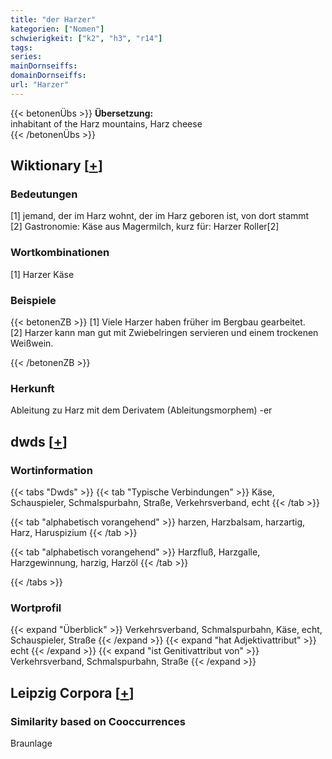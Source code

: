 ```yaml
---
title: "der Harzer"
kategorien: ["Nomen"]
schwierigkeit: ["k2", "h3", "r14"]
tags:
series:
mainDornseiffs:
domainDornseiffs:
url: "Harzer"
---
```


{{< betonenÜbs >}}
**Übersetzung:**  
inhabitant of the Harz mountains, Harz cheese  
{{< /betonenÜbs >}}

## Wiktionary [[+](https://de.wiktionary.org/wiki/Harzer)]

### Bedeutungen
[1] jemand, der im Harz wohnt, der im Harz geboren ist, von dort stammt  
[2] Gastronomie: Käse aus Magermilch, kurz für: Harzer Roller[2]  

### Wortkombinationen
[1] Harzer Käse  

### Beispiele
{{< betonenZB >}}
[1] Viele Harzer haben früher im Bergbau gearbeitet.  
[2] Harzer kann man gut mit Zwiebelringen servieren und einem trockenen Weißwein.  

{{< /betonenZB >}}
### Herkunft
Ableitung zu Harz mit dem Derivatem (Ableitungsmorphem) -er  



## dwds [[+](https://www.dwds.de/wb/Harzer)]

### Wortinformation
{{< tabs "Dwds" >}}
{{< tab "Typische Verbindungen" >}}
Käse, Schauspieler, Schmalspurbahn, Straße, Verkehrsverband, echt
{{< /tab >}}

{{< tab "alphabetisch vorangehend" >}}
harzen, Harzbalsam, harzartig, Harz, Haruspizium
{{< /tab >}}

{{< tab "alphabetisch vorangehend" >}}
Harzfluß, Harzgalle, Harzgewinnung, harzig, Harzöl
{{< /tab >}}

{{< /tabs >}}

### Wortprofil
{{< expand "Überblick" >}} Verkehrsverband, Schmalspurbahn, Käse, echt, Schauspieler, Straße {{< /expand >}}
{{< expand "hat Adjektivattribut" >}} echt {{< /expand >}}
{{< expand "ist Genitivattribut von" >}} Verkehrsverband, Schmalspurbahn, Straße {{< /expand >}}

## Leipzig Corpora [[+](https://corpora.uni-leipzig.de/en/res?word=Harzer&corpusId=deu_newscrawl-public_2018)]


### Similarity based on Cooccurrences
Braunlage


